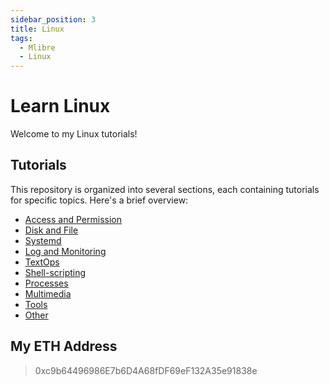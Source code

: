 ```yaml
---
sidebar_position: 3
title: Linux
tags:
  - Mlibre
  - Linux
---
```


# Learn Linux

Welcome to my Linux tutorials!

## Tutorials

This repository is organized into several sections, each containing tutorials for specific topics. Here's a brief overview:

* [Access and Permission](./access.md)
* [Disk and File](./disk-file.md)
* [Systemd](./systemd.md)
* [Log and Monitoring](./log-monitoring.md)
* [TextOps](./textOps.md)
* [Shell-scripting](./shell-scripting.md)
* [Processes](./processes.md)
* [Multimedia](./multimedia.md)
* [Tools](./tools.md)
* [Other](./other.md)

## My ETH Address

> 0xc9b64496986E7b6D4A68fDF69eF132A35e91838e
